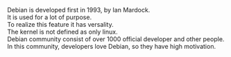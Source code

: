Debian is developed first in 1993, by Ian Mardock.  
It is used for a lot of purpose.  
To realize this feature it has versality.  
The kernel is not defined as only linux.  
Debian community consist of over 1000 official developer and other people.  
In this community, developers love Debian, so they have high motivation.
